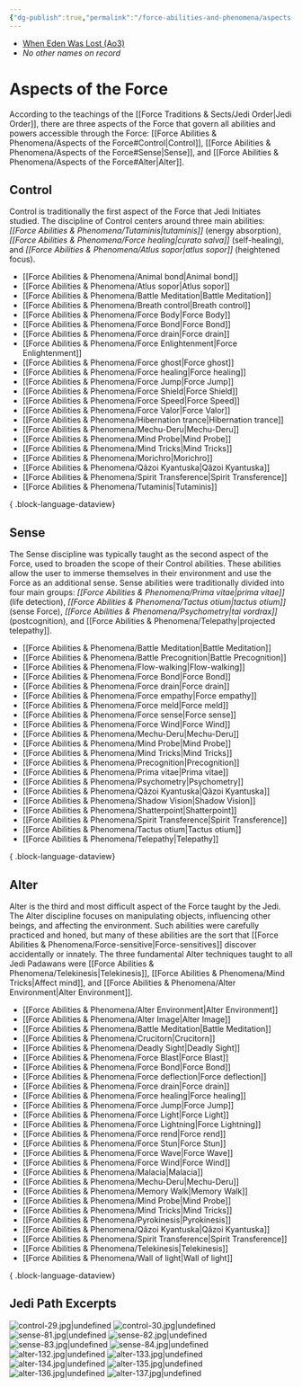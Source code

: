 ```yaml
---
{"dg-publish":true,"permalink":"/force-abilities-and-phenomena/aspects-of-the-force/","pinned":true,"tags":["force"],"noteIcon":"saber1"}
---
```


- [When Eden Was Lost (Ao3)](https://archiveofourown.org/works/19334440/chapters/45992584)
- *No other names on record*
# Aspects of the Force
According to the teachings of the [[Force Traditions & Sects/Jedi Order\|Jedi Order]], there are three aspects of the Force that govern all abilities and powers accessible through the Force: [[Force Abilities & Phenomena/Aspects of the Force#Control\|Control]], [[Force Abilities & Phenomena/Aspects of the Force#Sense\|Sense]], and [[Force Abilities & Phenomena/Aspects of the Force#Alter\|Alter]].
## Control
Control is traditionally the first aspect of the Force that Jedi Initiates studied. The discipline of Control centers around three main abilities: *[[Force Abilities & Phenomena/Tutaminis\|tutaminis]]* (energy absorption), *[[Force Abilities & Phenomena/Force healing\|curato salva]]* (self-healing), and *[[Force Abilities & Phenomena/Atlus sopor\|atlus sopor]]* (heightened focus).
- [[Force Abilities & Phenomena/Animal bond\|Animal bond]]
- [[Force Abilities & Phenomena/Atlus sopor\|Atlus sopor]]
- [[Force Abilities & Phenomena/Battle Meditation\|Battle Meditation]]
- [[Force Abilities & Phenomena/Breath control\|Breath control]]
- [[Force Abilities & Phenomena/Force Body\|Force Body]]
- [[Force Abilities & Phenomena/Force Bond\|Force Bond]]
- [[Force Abilities & Phenomena/Force drain\|Force drain]]
- [[Force Abilities & Phenomena/Force Enlightenment\|Force Enlightenment]]
- [[Force Abilities & Phenomena/Force ghost\|Force ghost]]
- [[Force Abilities & Phenomena/Force healing\|Force healing]]
- [[Force Abilities & Phenomena/Force Jump\|Force Jump]]
- [[Force Abilities & Phenomena/Force Shield\|Force Shield]]
- [[Force Abilities & Phenomena/Force Speed\|Force Speed]]
- [[Force Abilities & Phenomena/Force Valor\|Force Valor]]
- [[Force Abilities & Phenomena/Hibernation trance\|Hibernation trance]]
- [[Force Abilities & Phenomena/Mechu-Deru\|Mechu-Deru]]
- [[Force Abilities & Phenomena/Mind Probe\|Mind Probe]]
- [[Force Abilities & Phenomena/Mind Tricks\|Mind Tricks]]
- [[Force Abilities & Phenomena/Morichro\|Morichro]]
- [[Force Abilities & Phenomena/Qâzoi Kyantuska\|Qâzoi Kyantuska]]
- [[Force Abilities & Phenomena/Spirit Transference\|Spirit Transference]]
- [[Force Abilities & Phenomena/Tutaminis\|Tutaminis]]

{ .block-language-dataview}
## Sense 
The Sense discipline was typically taught as the second aspect of the Force, used to broaden the scope of their Control abilities. These abilities allow the user to immerse themselves in their environment and use the Force as an additional sense. Sense abilities were traditionally divided into four main groups: *[[Force Abilities & Phenomena/Prima vitae\|prima vitae]]* (life detection), *[[Force Abilities & Phenomena/Tactus otium\|tactus otium]]* (sense Force), *[[Force Abilities & Phenomena/Psychometry\|tai vordrax]]* (postcognition), and [[Force Abilities & Phenomena/Telepathy\|projected telepathy]].
- [[Force Abilities & Phenomena/Battle Meditation\|Battle Meditation]]
- [[Force Abilities & Phenomena/Battle Precognition\|Battle Precognition]]
- [[Force Abilities & Phenomena/Flow-walking\|Flow-walking]]
- [[Force Abilities & Phenomena/Force Bond\|Force Bond]]
- [[Force Abilities & Phenomena/Force drain\|Force drain]]
- [[Force Abilities & Phenomena/Force empathy\|Force empathy]]
- [[Force Abilities & Phenomena/Force meld\|Force meld]]
- [[Force Abilities & Phenomena/Force sense\|Force sense]]
- [[Force Abilities & Phenomena/Force Wind\|Force Wind]]
- [[Force Abilities & Phenomena/Mechu-Deru\|Mechu-Deru]]
- [[Force Abilities & Phenomena/Mind Probe\|Mind Probe]]
- [[Force Abilities & Phenomena/Mind Tricks\|Mind Tricks]]
- [[Force Abilities & Phenomena/Precognition\|Precognition]]
- [[Force Abilities & Phenomena/Prima vitae\|Prima vitae]]
- [[Force Abilities & Phenomena/Psychometry\|Psychometry]]
- [[Force Abilities & Phenomena/Qâzoi Kyantuska\|Qâzoi Kyantuska]]
- [[Force Abilities & Phenomena/Shadow Vision\|Shadow Vision]]
- [[Force Abilities & Phenomena/Shatterpoint\|Shatterpoint]]
- [[Force Abilities & Phenomena/Spirit Transference\|Spirit Transference]]
- [[Force Abilities & Phenomena/Tactus otium\|Tactus otium]]
- [[Force Abilities & Phenomena/Telepathy\|Telepathy]]

{ .block-language-dataview}
## Alter
Alter is the third and most difficult aspect of the Force taught by the Jedi. The Alter discipline focuses on manipulating objects, influencing other beings, and affecting the environment. Such abilities were carefully practiced and honed, but many of these abilities are the sort that [[Force Abilities & Phenomena/Force-sensitive\|Force-sensitives]] discover accidentally or innately. The three fundamental Alter techniques taught to all Jedi Padawans were [[Force Abilities & Phenomena/Telekinesis\|Telekinesis]], [[Force Abilities & Phenomena/Mind Tricks\|Affect mind]], and [[Force Abilities & Phenomena/Alter Environment\|Alter Environment]].
- [[Force Abilities & Phenomena/Alter Environment\|Alter Environment]]
- [[Force Abilities & Phenomena/Alter Image\|Alter Image]]
- [[Force Abilities & Phenomena/Battle Meditation\|Battle Meditation]]
- [[Force Abilities & Phenomena/Crucitorn\|Crucitorn]]
- [[Force Abilities & Phenomena/Deadly Sight\|Deadly Sight]]
- [[Force Abilities & Phenomena/Force Blast\|Force Blast]]
- [[Force Abilities & Phenomena/Force Bond\|Force Bond]]
- [[Force Abilities & Phenomena/Force deflection\|Force deflection]]
- [[Force Abilities & Phenomena/Force drain\|Force drain]]
- [[Force Abilities & Phenomena/Force healing\|Force healing]]
- [[Force Abilities & Phenomena/Force Jump\|Force Jump]]
- [[Force Abilities & Phenomena/Force Light\|Force Light]]
- [[Force Abilities & Phenomena/Force Lightning\|Force Lightning]]
- [[Force Abilities & Phenomena/Force rend\|Force rend]]
- [[Force Abilities & Phenomena/Force Stun\|Force Stun]]
- [[Force Abilities & Phenomena/Force Wave\|Force Wave]]
- [[Force Abilities & Phenomena/Force Wind\|Force Wind]]
- [[Force Abilities & Phenomena/Malacia\|Malacia]]
- [[Force Abilities & Phenomena/Mechu-Deru\|Mechu-Deru]]
- [[Force Abilities & Phenomena/Memory Walk\|Memory Walk]]
- [[Force Abilities & Phenomena/Mind Probe\|Mind Probe]]
- [[Force Abilities & Phenomena/Mind Tricks\|Mind Tricks]]
- [[Force Abilities & Phenomena/Pyrokinesis\|Pyrokinesis]]
- [[Force Abilities & Phenomena/Qâzoi Kyantuska\|Qâzoi Kyantuska]]
- [[Force Abilities & Phenomena/Spirit Transference\|Spirit Transference]]
- [[Force Abilities & Phenomena/Telekinesis\|Telekinesis]]
- [[Force Abilities & Phenomena/Wall of light\|Wall of light]]

{ .block-language-dataview}
## Jedi Path Excerpts
![control-29.jpg|undefined](/img/user/Photos/control-29.jpg)
![control-30.jpg|undefined](/img/user/Photos/control-30.jpg)
![sense-81.jpg|undefined](/img/user/Photos/sense-81.jpg)
![sense-82.jpg|undefined](/img/user/Photos/sense-82.jpg)
![sense-83.jpg|undefined](/img/user/Photos/sense-83.jpg)
![sense-84.jpg|undefined](/img/user/Photos/sense-84.jpg)![alter-132.jpg|undefined](/img/user/Photos/alter-132.jpg)
![alter-133.jpg|undefined](/img/user/Photos/alter-133.jpg)
![alter-134.jpg|undefined](/img/user/Photos/alter-134.jpg)
![alter-135.jpg|undefined](/img/user/Photos/alter-135.jpg)
![alter-136.jpg|undefined](/img/user/Photos/alter-136.jpg)
![alter-137.jpg|undefined](/img/user/Photos/alter-137.jpg)